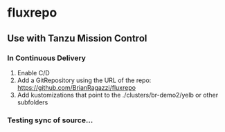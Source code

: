 # fluxrepo



## Use with Tanzu Mission Control

### In Continuous Delivery
1. Enable C/D
2. Add a GitRepository using the URL of the repo: https://github.com/BrianRagazzi/fluxrepo
3. Add kustomizations that point to the ./clusters/br-demo2/yelb or other subfolders


### Testing sync of source...
